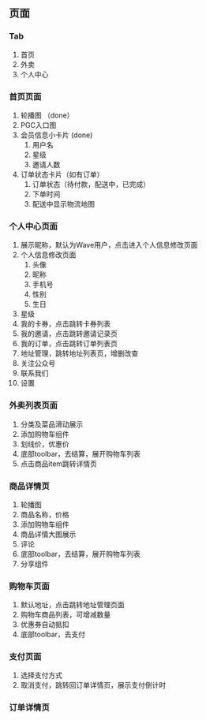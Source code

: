 ## 页面
### Tab
1. 首页 
2. 外卖
3. 个人中心
### 首页页面
1. 轮播图 （done）
2. PGC入口图
3. 会员信息小卡片 (done)
    1. 用户名 
    2. 星级
    3. 邀请人数
4. 订单状态卡片（如有订单）
    1. 订单状态（待付款，配送中，已完成）
    2. 下单时间
    3. 配送中显示物流地图
### 个人中心页面
1. 展示昵称，默认为Wave用户，点击进入个人信息修改页面
2. 个人信息修改页面
    1. 头像
    2. 昵称
    3. 手机号
    4. 性别
    5. 生日
3. 星级
4. 我的卡券，点击跳转卡券列表
5. 我的邀请，点击跳转邀请记录页
6. 我的订单，点击跳转订单列表页
7. 地址管理，跳转地址列表页，增删改查
8. 关注公众号
9. 联系我们
10. 设置
### 外卖列表页面
1. 分类及菜品滑动展示
2. 添加购物车组件
3. 划线价，优惠价
4. 底部toolbar，去结算，展开购物车列表
5. 点击商品item跳转详情页

### 商品详情页
1. 轮播图
2. 商品名称，价格
3. 添加购物车组件
4. 商品详情大图展示
5. 评论
6. 底部toolbar，去结算，展开购物车列表
7. 分享组件

### 购物车页面
1. 默认地址，点击跳转地址管理页面 
2. 购物车商品列表，可增减数量
3. 优惠券自动抵扣
4. 底部toolbar，去支付

### 支付页面
1. 选择支付方式
2. 取消支付，跳转回订单详情页，展示支付倒计时

### 订单详情页

